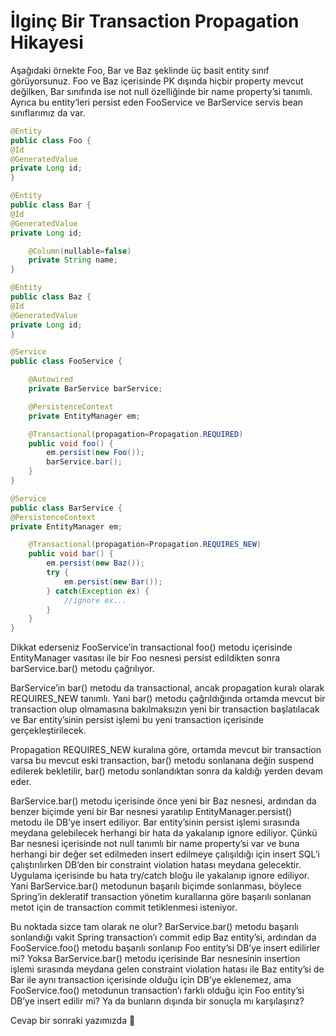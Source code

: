 # İlginç Bir Transaction Propagation Hikayesi

Aşağıdaki örnekte Foo, Bar ve Baz şeklinde üç basit entity sınıf görüyorsunuz. Foo ve Baz içerisinde PK dışında hiçbir 
property mevcut değilken, Bar sınıfında ise not null özelliğinde bir name property’si tanımlı. Ayrıca bu entity’leri 
persist eden FooService ve BarService servis bean sınıflarımız da var.

```java
@Entity
public class Foo {
@Id
@GeneratedValue
private Long id;
}

@Entity
public class Bar {
@Id
@GeneratedValue
private Long id;

    @Column(nullable=false)
    private String name;
}

@Entity
public class Baz {
@Id
@GeneratedValue
private Long id;
}

@Service
public class FooService {

    @Autowired
    private BarService barService;

    @PersistenceContext
    private EntityManager em;

    @Transactional(propagation=Propagation.REQUIRED)
    public void foo() {
        em.persist(new Foo());
        barService.bar();
    }
}

@Service
public class BarService {
@PersistenceContext
private EntityManager em;

    @Transactional(propagation=Propagation.REQUIRES_NEW)
    public void bar() {
        em.persist(new Baz());
        try {
            em.persist(new Bar());
        } catch(Exception ex) {
            //ignore ex...
        }
    }
}
```

Dikkat ederseniz FooService’in transactional foo() metodu içerisinde EntityManager vasıtası ile bir Foo nesnesi persist 
edildikten sonra barService.bar() metodu çağrılıyor.

BarService’in bar() metodu da transactional, ancak propagation kuralı olarak REQUIRES_NEW tanımlı. Yani bar() metodu 
çağrıldığında ortamda mevcut bir transaction olup olmamasına bakılmaksızın yeni bir transaction başlatılacak ve Bar 
entity’sinin persist işlemi bu yeni transaction içerisinde gerçekleştirilecek.

Propagation REQUIRES_NEW kuralına göre, ortamda mevcut bir transaction varsa bu mevcut eski transaction, bar() metodu 
sonlanana değin suspend edilerek bekletilir, bar() metodu sonlandıktan sonra da kaldığı yerden devam eder.

BarService.bar() metodu içerisinde önce yeni bir Baz nesnesi, ardından da benzer biçimde yeni bir Bar nesnesi yaratılıp 
EntityManager.persist() metodu ile DB’ye insert ediliyor. Bar entity’sinin persist işlemi sırasında meydana gelebilecek 
herhangi bir hata da yakalanıp ignore ediliyor. Çünkü Bar nesnesi içerisinde not null tanımlı bir name property’si var 
ve buna herhangi bir değer set edilmeden insert edilmeye çalışıldığı için insert SQL’i çalıştırılırken DB’den bir constraint 
violation hatası meydana gelecektir. Uygulama içerisinde bu hata try/catch bloğu ile yakalanıp ignore ediliyor. Yani 
BarService.bar() metodunun başarılı biçimde sonlanması, böylece Spring’in dekleratif transaction yönetim kurallarına göre 
başarılı sonlanan metot için de transaction commit tetiklenmesi isteniyor.

Bu noktada sizce tam olarak ne olur? BarService.bar() metodu başarılı sonlandığı vakit Spring transaction’ı commit edip 
Baz entity’si, ardından da FooService.foo() metodu başarılı sonlanıp Foo entity’si DB’ye insert edilirler mi? Yoksa 
BarService.bar() metodu içerisinde Bar nesnesinin insertion işlemi sırasında meydana gelen constraint violation hatası 
ile Baz entity’si de Bar ile aynı transaction içerisinde olduğu için DB’ye eklenemez, ama FooService.foo() metodunun 
transaction’ı farklı olduğu için Foo entity’si DB’ye insert edilir mi? Ya da bunların dışında bir sonuçla mı karşılaşırız?

Cevap bir sonraki yazımızda 🙂